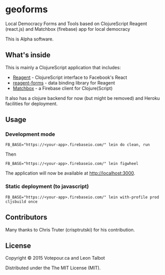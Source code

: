 # geoforms
Local Democracy Forms and Tools based on ClojureScript Reagent (react.js) and Matchbox (firebase) app for local democracy

This is Alpha software.


## What's inside

This is mainly a ClojureScript application that includes:
* [Reagent](https://github.com/reagent-project/reagent) - ClojureScript interface to Facebook's React
* [reagent-forms](https://github.com/reagent-project/reagent-forms) - data binding library for Reagent
* [Matchbox](https://github.com/crisptrutski/matchbox) - a Firebase client for Clojure(Script)

It also has a clojure backend for now (but might be removed) and Heroku facilities for deployment.


## Usage

### Development mode

```
FB_BASE="https://<your-app>.firebaseio.com/" lein do clean, run
```
Then
```
FB_BASE="https://<your-app>.firebaseio.com/" lein figwheel
```

The application will now be available at [http://localhost:3000](http://localhost:3000).


### Static deployment (to javascript)

```
FB_BASE="https://<your-app>.firebaseio.com/" lein with-profile prod cljsbuild once
```

## Contributors

Many thanks to Chris Truter (crisptrutski) for his contribution.


## License

Copyright © 2015 Votepour.ca and Leon Talbot

Distributed under the The MIT License (MIT).
